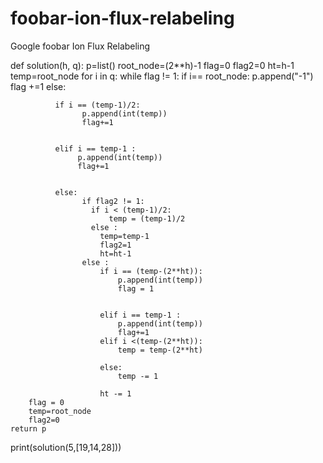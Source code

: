 # foobar-ion-flux-relabeling
Google foobar Ion Flux Relabeling 

def solution(h, q):
    p=list()
    root_node=(2**h)-1
    flag=0
    flag2=0
    ht=h-1
    temp=root_node
    for i in q:
        while flag != 1:
           if i== root_node:
              p.append("-1")
              flag +=1
           else:

              if i == (temp-1)/2:
                    p.append(int(temp))
                    flag+=1


              elif i == temp-1 :
                   p.append(int(temp))
                   flag+=1


              else:
                    if flag2 != 1:
                      if i < (temp-1)/2:
                          temp = (temp-1)/2
                      else :
                        temp=temp-1
                        flag2=1
                        ht=ht-1
                    else :
                        if i == (temp-(2**ht)):
                            p.append(int(temp))
                            flag = 1


                        elif i == temp-1 :
                            p.append(int(temp))
                            flag+=1
                        elif i <(temp-(2**ht)):
                            temp = temp-(2**ht)

                        else:
                            temp -= 1

                        ht -= 1
        flag = 0
        temp=root_node
        flag2=0
    return p
print(solution(5,[19,14,28]))
